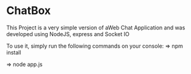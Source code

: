# ChatBox
This Project is a very simple version of aWeb Chat Application and was developed using NodeJS, express and Socket IO

To use it, simply run the following commands on your console:
=>  npm install

=>  node app.js
